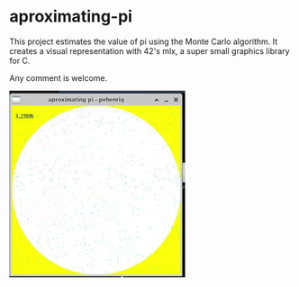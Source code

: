# aproximating-pi
This project estimates the value of pi using the Monte Carlo algorithm.
It creates a visual representation with 42's mlx, a super small graphics library for C.

Any comment is welcome.

![GIF](./aproximating_pi.gif)
